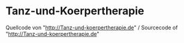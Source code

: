 Tanz-und-Koerpertherapie
========================

Quellcode von "http://Tanz-und-koerpertherapie.de" / Sourcecode of "http://Tanz-und-koerpertherapie.de"
